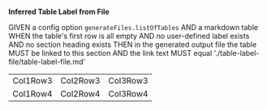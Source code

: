 **Inferred Table Label from File**

GIVEN a config option `generateFiles.listOfTables`
AND a markdown table
WHEN the table's first row is all empty
AND no user-defined label exists
AND no section heading exists
THEN in the generated output file the table MUST be linked to this section
AND the link text MUST equal './table-label-file/table-label-file.md'

||||
| -------- | -------- | -------- |
| Col1Row3 | Col2Row3 | Col3Row3 |
| Col1Row4 | Col2Row4 | Col3Row4 |
